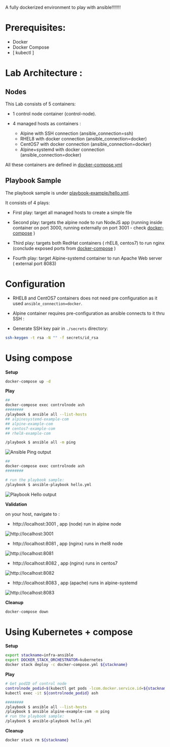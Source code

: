 A fully dockerized environment to play with ansible!!!!!!!

# Prerequisites:

- Docker
- Docker Compose
- [ kubectl ]
# Lab Architecture : 

## Nodes
 This Lab consists of 5 containers:

 - 1 control node container (control-node).

 - 4 managed hosts as containers :

    * Alpine with SSH connection (ansible_connection=ssh)
    * RHEL8 with docker connection (ansible_connection=docker)
    * CentOS7 with docker connection (ansible_connection=docker)
    * Alpine+systemd with docker connection (ansible_connection=docker)

All these containers are defined in [docker-compose.yml](docker-compose.yml)

## Playbook Sample

The playbook sample is under [playbook-example/hello.yml](playbook-example/hello.yml).

It consists of 4 plays: 

* First play: target all managed hosts to create a simple file

* Second play: targets the alpine node to run NodeJS app (running inside container on port 3000, running externally on port 3001 - check [docker-compose](docker-compose.yml) )

* Third play: targets both RedHat containers ( rhEL8, centos7) to run nginx (conclude exposed ports from [docker-compose](docker-compose.yml)  )

* Fourth play: target Alpine-systemd container to run Apache Web server ( external port 8083)

# Configuration

- RHEL8 and CentOS7 containers does not need pre configuration as it used `ansible_connection=docker`.

- Alpine container requires pre-configuration as ansible connects to it thru SSH :

* Generate SSH key pair in `./secrets` directory:

```sh
ssh-keygen -t rsa -N "" -f secrets/id_rsa
```


# Using compose

**Setup**

```sh
docker-compose up -d
```

**Play**

```sh
## 
docker-compose exec controlnode ash
########
/playbook $ ansible all --list-hosts
## alpinesystemd-example-com
## alpine-example-com
## centos7-example-com
## rhel8-example-com

/playbook $ ansible all -m ping
```

![Ansible Ping output](.img/ansible-ping.png "stdout ansible all -m ping")


```sh
## 
docker-compose exec controlnode ash
########

# run the playbook sample:
/playbook $ ansible-playbook hello.yml
```

![Playbook Hello  output](.img/ansible-playbook-stdout.png "stdout ansible-playbook hello.yml")



**Validation**

on your host, navigate to :
- http://localhost:3001 , app (node) run in alpine node

![http://localhost:3001](.img/localhost-3001-alpine-nodeapp.png "http://localhost:3001")


- http://localhost:8081 , app (nginx) runs in rhel8 node

![http://localhost:8081](.img/localhost-8081-rhel.png "http://localhost:8081")


- http://localhost:8082 , app (nginx) runs in centos7 

![http://localhost:8082](.img/localhost-8082-centos.png "http://localhost:8082")


- http://localhost:8083 , app (apache) runs in alpine-systemd

![http://localhost:8083](.img/localhost-8083-alpine-apache.png "http://localhost:8083")

**Cleanup**

```sh
docker-compose down
```

# Using Kubernetes + compose

**Setup**

```sh
export stackname=infra-ansible
export DOCKER_STACK_ORCHESTRATOR=kubernetes
docker stack deploy -c docker-compose.yml ${stackname}
```

**Play**


```sh
# Get podID of control node
controlnode_podid=$(kubectl get pods -lcom.docker.service.id=${stackname}-controlnode -o jsonpath='{.items[0].metadata.name}')
kubectl exec -it ${controlnode_podid} ash

########
/playbook $ ansible all --list-hosts 
/playbook $ ansible alpine-example-com -m ping
# run the playbook sample:
/playbook $ ansible-playbook hello.yml
```



**Cleanup**

```sh
docker stack rm ${stackname}
```
